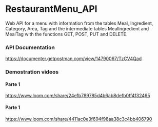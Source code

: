 # RestaurantMenu_API

Web API for a menu with information from the tables Meal, Ingredient, Category, Area, Tag and the intermediate tables MealIngredient and MealTag with the functions GET, POST, PUT and DELETE.

### API Documentation

https://documenter.getpostman.com/view/14790067/TzCV4Qad

### Demostration videos

#### Parte 1

https://www.loom.com/share/24e1b789785d4b6ab8defb0ff4132465

#### Parte 1

https://www.loom.com/share/4411ac0e3f694f98aa38c3c4bb406790



